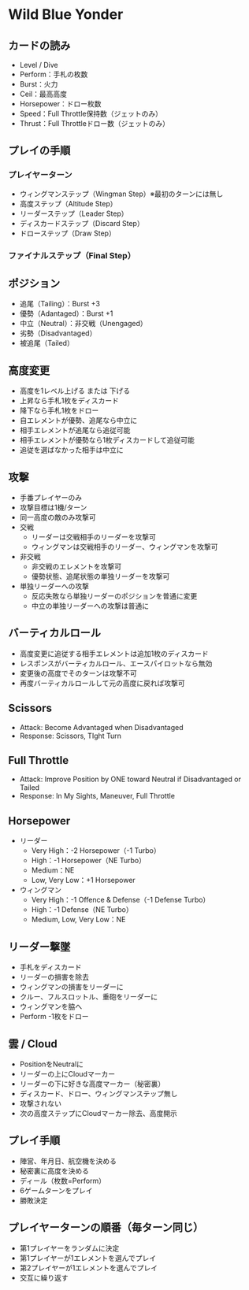 # Wild Blue Yonder

## カードの読み
- Level / Dive
- Perform：手札の枚数
- Burst：火力
- Ceil：最高高度
- Horsepower：ドロー枚数
- Speed：Full Throttle保持数（ジェットのみ）
- Thrust：Full Throttleドロー数（ジェットのみ）

## プレイの手順
### プレイヤーターン
- ウィングマンステップ（Wingman Step）※最初のターンには無し
- 高度ステップ（Altitude Step）
- リーダーステップ（Leader Step）
- ディスカードステップ（Discard Step）
- ドローステップ（Draw Step）
### ファイナルステップ（Final Step）

## ポジション
- 追尾（Tailing）：Burst +3
- 優勢（Adantaged）：Burst +1
- 中立（Neutral）：非交戦（Unengaged）
- 劣勢（Disadvantaged）
- 被追尾（Tailed）

## 高度変更
- 高度を1レベル上げる または 下げる
- 上昇なら手札1枚をディスカード
- 降下なら手札1枚をドロー
- 自エレメントが優勢、追尾なら中立に
- 相手エレメントが追尾なら追従可能
- 相手エレメントが優勢なら1枚ディスカードして追従可能
- 追従を選ばなかった相手は中立に

## 攻撃
- 手番プレイヤーのみ
- 攻撃目標は1機/ターン
- 同一高度の敵のみ攻撃可
- 交戦
  - リーダーは交戦相手のリーダーを攻撃可
  - ウィングマンは交戦相手のリーダー、ウィングマンを攻撃可
- 非交戦
  - 非交戦のエレメントを攻撃可
  - 優勢状態、追尾状態の単独リーダーを攻撃可
- 単独リーダーへの攻撃
  - 反応失敗なら単独リーダーのポジションを普通に変更
  - 中立の単独リーダーへの攻撃は普通に

## バーティカルロール
- 高度変更に追従する相手エレメントは追加1枚のディスカード
- レスポンスがバーティカルロール、エースパイロットなら無効
- 変更後の高度でそのターンは攻撃不可
- 再度バーティカルロールして元の高度に戻れば攻撃可

## Scissors
- Attack: Become Advantaged when Disadvantaged
- Response: Scissors, TIght Turn

## Full Throttle
- Attack: Improve Position by ONE toward Neutral if Disadvantaged or Tailed
- Response: In My Sights, Maneuver, Full Throttle

## Horsepower
- リーダー
  - Very High：-2 Horsepower（-1 Turbo）
  - High：-1 Horsepower（NE Turbo）
  - Medium：NE
  - Low, Very Low：+1 Horsepower
- ウィングマン
  - Very High：-1 Offence & Defense（-1 Defense Turbo）
  - High：-1 Defense（NE Turbo）
  - Medium, Low, Very Low：NE

## リーダー撃墜
- 手札をディスカード
- リーダーの損害を除去
- ウィングマンの損害をリーダーに
- クルー、フルスロットル、重砲をリーダーに
- ウィングマンを脇へ
- Perform -1枚をドロー

## 雲 / Cloud
- PositionをNeutralに
- リーダーの上にCloudマーカー
- リーダーの下に好きな高度マーカー（秘密裏）
- ディスカード、ドロー、ウィングマンステップ無し
- 攻撃されない
- 次の高度ステップにCloudマーカー除去、高度開示

## プレイ手順
- 陣営、年月日、航空機を決める
- 秘密裏に高度を決める
- ディール（枚数=Perform）
- 6ゲームターンをプレイ
- 勝敗決定

## プレイヤーターンの順番（毎ターン同じ）
- 第1プレイヤーをランダムに決定
- 第1プレイヤーが1エレメントを選んでプレイ
- 第2プレイヤーが1エレメントを選んでプレイ
- 交互に繰り返す
